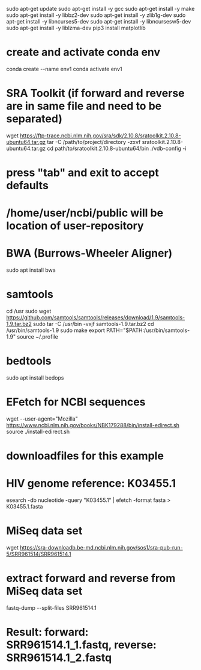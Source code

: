 sudo apt-get update
sudo apt-get install -y gcc
sudo apt-get install -y make
sudo apt-get install -y libbz2-dev
sudo apt-get install -y zlib1g-dev
sudo apt-get install -y libncurses5-dev 
sudo apt-get install -y libncursesw5-dev
sudo apt-get install -y liblzma-dev
pip3 install matplotlib

# create and activate conda env
conda create --name env1
conda activate env1

# SRA Toolkit (if forward and reverse are in same file and need to be separated)
wget https://ftp-trace.ncbi.nlm.nih.gov/sra/sdk/2.10.8/sratoolkit.2.10.8-ubuntu64.tar.gz
tar -C /path/to/project/directory -zxvf sratoolkit.2.10.8-ubuntu64.tar.gz
cd path/to/sratoolkit.2.10.8-ubuntu64/bin
./vdb-config -i 
# press "tab" and exit to accept defaults
# /home/user/ncbi/public will be location of user-repository

# BWA (Burrows-Wheeler Aligner)
sudo apt install bwa

# samtools
cd /usr
sudo wget https://github.com/samtools/samtools/releases/download/1.9/samtools-1.9.tar.bz2
sudo tar -C /usr/bin -vxjf samtools-1.9.tar.bz2
cd /usr/bin/samtools-1.9
sudo make
export PATH="$PATH:/usr/bin/samtools-1.9"
source ~/.profile

# bedtools
sudo apt install bedops

# EFetch for NCBI sequences
wget --user-agent="Mozilla" https://www.ncbi.nlm.nih.gov/books/NBK179288/bin/install-edirect.sh
source ./install-edirect.sh

# downloadfiles for this example
# HIV genome reference: K03455.1
esearch -db nucleotide -query "K03455.1" | efetch -format fasta > K03455.1.fasta

# MiSeq data set
wget https://sra-downloadb.be-md.ncbi.nlm.nih.gov/sos1/sra-pub-run-5/SRR961514/SRR961514.1
# extract forward and reverse from MiSeq data set
fastq-dump --split-files SRR961514.1
# Result: forward: SRR961514.1_1.fastq, reverse: SRR961514.1_2.fastq 



